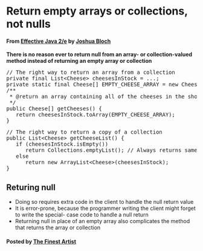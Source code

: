 # Return empty arrays or collections, not nulls

#### From <u>[Effective Java 2/e](https://books.google.co.kr/books/about/Effective_Java.html?id=ka2VUBqHiWkC&hl=en)</u> by <u>[Joshua Bloch](https://en.wikipedia.org/wiki/Joshua_Bloch)</u>

**There is no reason ever to return null from an array- or collection-valued method instead of returning an empty array or collection**

<pre class="prettyprint">
// The right way to return an array from a collection
private final List&lt;Cheese&gt; cheesesInStock = ...;
private static final Cheese[] EMPTY_CHEESE_ARRAY = new Cheese[0];
/**
 * @return an array containing all of the cheeses in the shop.
 */
public Cheese[] getCheeses() {
   return cheesesInStock.toArray(EMPTY_CHEESE_ARRAY);
}
</pre>

<pre class="prettyprint">
// The right way to return a copy of a collection
public List&lt;Cheese&gt; getCheeseList() {
   if (cheesesInStock.isEmpty())
      return Collections.emptyList(); // Always returns same list
   else
      return new ArrayList&lt;Cheese&gt;(cheesesInStock);
}
</pre>

## Returing null
* Doing so requires extra code in the client to handle the null return value
* It is error-prone, because the programmer writing the client might forget to write the special- case code to handle a null return
* Returning null in place of an empty array also complicates the method that returns the array or collection

#### Posted by <u>[The Finest Artist](http://thefinestartist.com)
